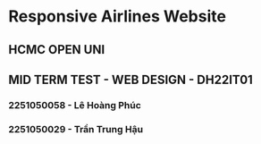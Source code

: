 # Responsive Airlines Website

## HCMC OPEN UNI
## MID TERM TEST - WEB DESIGN - DH22IT01
### 2251050058 - Lê Hoàng Phúc
### 2251050029 - Trần Trung Hậu
